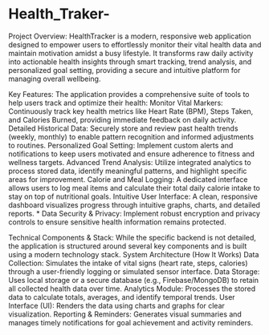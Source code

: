 # Health_Traker-

Project Overview: HealthTracker is a modern, responsive web application designed to empower users to effortlessly monitor their vital health data and maintain motivation amidst a busy lifestyle. It transforms raw daily activity into actionable health insights through smart tracking, trend analysis, and personalized goal setting, providing a secure and intuitive platform for managing overall wellbeing.

Key Features: The application provides a comprehensive suite of tools to help users track and optimize their health: Monitor Vital Markers: Continuously track key health metrics like Heart Rate (BPM), Steps Taken, and Calories Burned, providing immediate feedback on daily activity. Detailed Historical Data: Securely store and review past health trends (weekly, monthly) to enable pattern recognition and informed adjustments to routines. Personalized Goal Setting: Implement custom alerts and notifications to keep users motivated and ensure adherence to fitness and wellness targets. Advanced Trend Analysis: Utilize integrated analytics to process stored data, identify meaningful patterns, and highlight specific areas for improvement. Calorie and Meal Logging: A dedicated interface allows users to log meal items and calculate their total daily calorie intake to stay on top of nutritional goals. Intuitive User Interface: A clean, responsive dashboard visualizes progress through intuitive graphs, charts, and detailed reports. * Data Security & Privacy: Implement robust encryption and privacy controls to ensure sensitive health information remains protected.

Technical Components & Stack: While the specific backend is not detailed, the application is structured around several key components and is built using a modern technology stack. System Architecture (How It Works) Data Collection: Simulates the intake of vital signs (heart rate, steps, calories) through a user-friendly logging or simulated sensor interface. Data Storage: Uses local storage or a secure database (e.g., Firebase/MongoDB) to retain all collected health data over time. Analytics Module: Processes the stored data to calculate totals, averages, and identify temporal trends. User Interface (UI): Renders the data using charts and graphs for clear visualization. Reporting & Reminders: Generates visual summaries and manages timely notifications for goal achievement and activity reminders.
